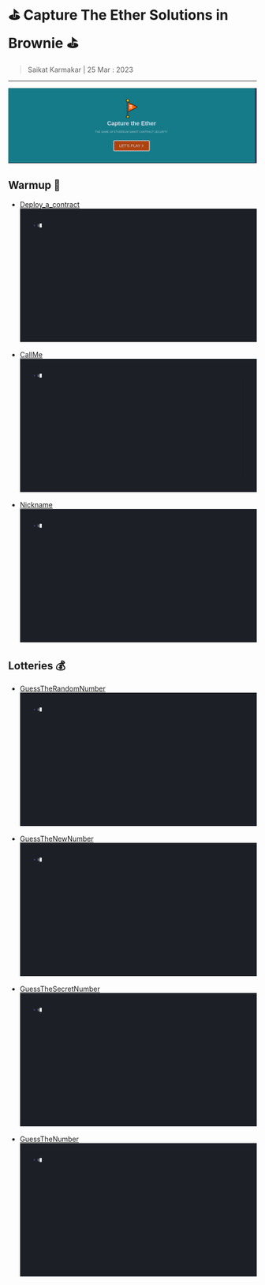 # ⛳️ Capture The Ether Solutions in Brownie ⛳️

> Saikat Karmakar | 25 Mar : 2023

---

![](media/capturtetE.png)

## Warmup 🏃

- [Deploy_a_contract](warmup/Deploy_a_contract_DONE)
  ![](media/Deploy_a_contract_DONE.gif)

- [CallMe](warmup/CallMe_DONE)
  ![](media/callme.gif)

- [Nickname](warmup/Nickname_DONE)
  ![](media/nickname.gif)

## Lotteries 💰

- [GuessTheRandomNumber](lotteries/GuessTheRandomNumber_DONE)
  ![](media/GuessTheRandomNumber_DONE.gif)

- [GuessTheNewNumber](lotteries/GuessTheNewNumber_DONE)
  ![](media/GuessTheNewNumber_DONE.gif)

- [GuessTheSecretNumber](lotteries/GuessTheSecretNumber_DONE)
  ![](media/GuessTheSecretNumber_DONE.gif)

- [GuessTheNumber](lotteries/GuessTheNumber_DONE)
  ![](media/GuessTheNumber_DONE.gif)
